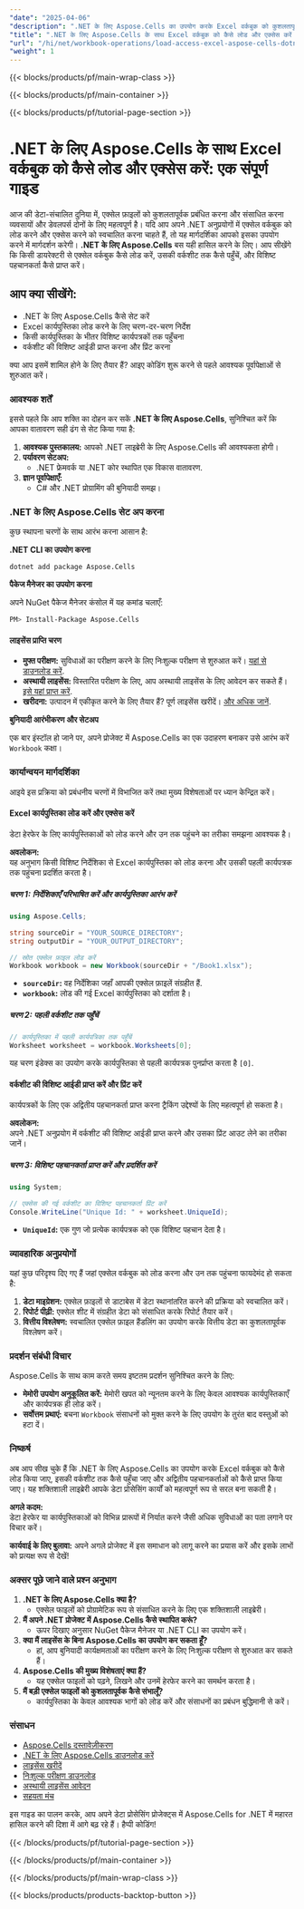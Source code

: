 ```yaml
---
"date": "2025-04-06"
"description": ".NET के लिए Aspose.Cells का उपयोग करके Excel वर्कबुक को कुशलतापूर्वक लोड और एक्सेस करना सीखें। यह मार्गदर्शिका चरण-दर-चरण निर्देश, कोड उदाहरण और सर्वोत्तम अभ्यास प्रदान करती है।"
"title": ".NET के लिए Aspose.Cells के साथ Excel वर्कबुक को कैसे लोड और एक्सेस करें - एक संपूर्ण गाइड"
"url": "/hi/net/workbook-operations/load-access-excel-aspose-cells-dotnet/"
"weight": 1
---
```


{{< blocks/products/pf/main-wrap-class >}}

{{< blocks/products/pf/main-container >}}

{{< blocks/products/pf/tutorial-page-section >}}


# .NET के लिए Aspose.Cells के साथ Excel वर्कबुक को कैसे लोड और एक्सेस करें: एक संपूर्ण गाइड

आज की डेटा-संचालित दुनिया में, एक्सेल फ़ाइलों को कुशलतापूर्वक प्रबंधित करना और संसाधित करना व्यवसायों और डेवलपर्स दोनों के लिए महत्वपूर्ण है। यदि आप अपने .NET अनुप्रयोगों में एक्सेल वर्कबुक को लोड करने और एक्सेस करने को स्वचालित करना चाहते हैं, तो यह मार्गदर्शिका आपको इसका उपयोग करने में मार्गदर्शन करेगी। **.NET के लिए Aspose.Cells** बस यही हासिल करने के लिए। आप सीखेंगे कि किसी डायरेक्टरी से एक्सेल वर्कबुक कैसे लोड करें, उसकी वर्कशीट तक कैसे पहुँचें, और विशिष्ट पहचानकर्ता कैसे प्राप्त करें।

## आप क्या सीखेंगे:
- .NET के लिए Aspose.Cells कैसे सेट करें
- Excel कार्यपुस्तिका लोड करने के लिए चरण-दर-चरण निर्देश
- किसी कार्यपुस्तिका के भीतर विशिष्ट कार्यपत्रकों तक पहुँचना
- वर्कशीट की विशिष्ट आईडी प्राप्त करना और प्रिंट करना

क्या आप इसमें शामिल होने के लिए तैयार हैं? आइए कोडिंग शुरू करने से पहले आवश्यक पूर्वापेक्षाओं से शुरुआत करें।

### आवश्यक शर्तें

इससे पहले कि आप शक्ति का दोहन कर सकें **.NET के लिए Aspose.Cells**, सुनिश्चित करें कि आपका वातावरण सही ढंग से सेट किया गया है:

1. **आवश्यक पुस्तकालय:** आपको .NET लाइब्रेरी के लिए Aspose.Cells की आवश्यकता होगी।
2. **पर्यावरण सेटअप:**
   - .NET फ्रेमवर्क या .NET कोर स्थापित एक विकास वातावरण.
3. **ज्ञान पूर्वापेक्षाएँ:**
   - C# और .NET प्रोग्रामिंग की बुनियादी समझ।

### .NET के लिए Aspose.Cells सेट अप करना

कुछ स्थापना चरणों के साथ आरंभ करना आसान है:

**.NET CLI का उपयोग करना**

```bash
dotnet add package Aspose.Cells
```

**पैकेज मैनेजर का उपयोग करना**

अपने NuGet पैकेज मैनेजर कंसोल में यह कमांड चलाएँ:

```bash
PM> Install-Package Aspose.Cells
```

#### लाइसेंस प्राप्ति चरण

- **मुफ्त परीक्षण:** सुविधाओं का परीक्षण करने के लिए निःशुल्क परीक्षण से शुरुआत करें। [यहां से डाउनलोड करें](https://releases.aspose.com/cells/net/).
- **अस्थायी लाइसेंस:** विस्तारित परीक्षण के लिए, आप अस्थायी लाइसेंस के लिए आवेदन कर सकते हैं। [इसे यहां प्राप्त करें](https://purchase.aspose.com/temporary-license/).
- **खरीदना:** उत्पादन में एकीकृत करने के लिए तैयार हैं? पूर्ण लाइसेंस खरीदें। [और अधिक जानें](https://purchase.aspose.com/buy).

**बुनियादी आरंभीकरण और सेटअप**

एक बार इंस्टॉल हो जाने पर, अपने प्रोजेक्ट में Aspose.Cells का एक उदाहरण बनाकर उसे आरंभ करें `Workbook` कक्षा।

### कार्यान्वयन मार्गदर्शिका

आइये इस प्रक्रिया को प्रबंधनीय चरणों में विभाजित करें तथा मुख्य विशेषताओं पर ध्यान केन्द्रित करें।

#### Excel कार्यपुस्तिका लोड करें और एक्सेस करें

डेटा हेरफेर के लिए कार्यपुस्तिकाओं को लोड करने और उन तक पहुंचने का तरीका समझना आवश्यक है।

**अवलोकन:**  
यह अनुभाग किसी विशिष्ट निर्देशिका से Excel कार्यपुस्तिका को लोड करना और उसकी पहली कार्यपत्रक तक पहुंचना प्रदर्शित करता है।

##### चरण 1: निर्देशिकाएँ परिभाषित करें और कार्यपुस्तिका आरंभ करें

```csharp
using Aspose.Cells;

string sourceDir = "YOUR_SOURCE_DIRECTORY";
string outputDir = "YOUR_OUTPUT_DIRECTORY";

// स्रोत एक्सेल फ़ाइल लोड करें
Workbook workbook = new Workbook(sourceDir + "/Book1.xlsx");
```

- **`sourceDir`:** वह निर्देशिका जहाँ आपकी एक्सेल फ़ाइलें संग्रहीत हैं.
- **`workbook`:** लोड की गई Excel कार्यपुस्तिका को दर्शाता है।

##### चरण 2: पहली वर्कशीट तक पहुँचें

```csharp
// कार्यपुस्तिका में पहली कार्यपत्रिका तक पहुँचें
Worksheet worksheet = workbook.Worksheets[0];
```
यह चरण इंडेक्स का उपयोग करके कार्यपुस्तिका से पहली कार्यपत्रक पुनर्प्राप्त करता है `[0]`.

#### वर्कशीट की विशिष्ट आईडी प्राप्त करें और प्रिंट करें

कार्यपत्रकों के लिए एक अद्वितीय पहचानकर्ता प्राप्त करना ट्रैकिंग उद्देश्यों के लिए महत्वपूर्ण हो सकता है।

**अवलोकन:**  
अपने .NET अनुप्रयोग में वर्कशीट की विशिष्ट आईडी प्राप्त करने और उसका प्रिंट आउट लेने का तरीका जानें।

##### चरण 3: विशिष्ट पहचानकर्ता प्राप्त करें और प्रदर्शित करें

```csharp
using System;

// एक्सेस की गई वर्कशीट का विशिष्ट पहचानकर्ता प्रिंट करें
Console.WriteLine("Unique Id: " + worksheet.UniqueId);
```

- **`UniqueId`:** एक गुण जो प्रत्येक कार्यपत्रक को एक विशिष्ट पहचान देता है।

### व्यावहारिक अनुप्रयोगों

यहां कुछ परिदृश्य दिए गए हैं जहां एक्सेल वर्कबुक को लोड करना और उन तक पहुंचना फायदेमंद हो सकता है:

1. **डेटा माइग्रेशन:** एक्सेल फ़ाइलों से डाटाबेस में डेटा स्थानांतरित करने की प्रक्रिया को स्वचालित करें।
2. **रिपोर्ट पीढ़ी:** एक्सेल शीट में संग्रहीत डेटा को संसाधित करके रिपोर्ट तैयार करें।
3. **वित्तीय विश्लेषण:** स्वचालित एक्सेल फ़ाइल हैंडलिंग का उपयोग करके वित्तीय डेटा का कुशलतापूर्वक विश्लेषण करें।

### प्रदर्शन संबंधी विचार

Aspose.Cells के साथ काम करते समय इष्टतम प्रदर्शन सुनिश्चित करने के लिए:

- **मेमोरी उपयोग अनुकूलित करें:** मेमोरी खपत को न्यूनतम करने के लिए केवल आवश्यक कार्यपुस्तिकाएँ और कार्यपत्रक ही लोड करें।
- **सर्वोत्तम प्रथाएं:** बचना `Workbook` संसाधनों को मुक्त करने के लिए उपयोग के तुरंत बाद वस्तुओं को हटा दें।

### निष्कर्ष

अब आप सीख चुके हैं कि .NET के लिए Aspose.Cells का उपयोग करके Excel वर्कबुक को कैसे लोड किया जाए, इसकी वर्कशीट तक कैसे पहुँचा जाए और अद्वितीय पहचानकर्ताओं को कैसे प्राप्त किया जाए। यह शक्तिशाली लाइब्रेरी आपके डेटा प्रोसेसिंग कार्यों को महत्वपूर्ण रूप से सरल बना सकती है। 

**अगले कदम:**  
डेटा हेरफेर या कार्यपुस्तिकाओं को विभिन्न प्रारूपों में निर्यात करने जैसी अधिक सुविधाओं का पता लगाने पर विचार करें।

**कार्यवाई के लिए बुलावा:** अपने अगले प्रोजेक्ट में इस समाधान को लागू करने का प्रयास करें और इसके लाभों को प्रत्यक्ष रूप से देखें!

### अक्सर पूछे जाने वाले प्रश्न अनुभाग

1. **.NET के लिए Aspose.Cells क्या है?**
   - एक्सेल फाइलों को प्रोग्रामेटिक रूप से संसाधित करने के लिए एक शक्तिशाली लाइब्रेरी।
2. **मैं अपने .NET प्रोजेक्ट में Aspose.Cells कैसे स्थापित करूं?**
   - ऊपर दिखाए अनुसार NuGet पैकेज मैनेजर या .NET CLI का उपयोग करें।
3. **क्या मैं लाइसेंस के बिना Aspose.Cells का उपयोग कर सकता हूँ?**
   - हां, आप बुनियादी कार्यक्षमताओं का परीक्षण करने के लिए निःशुल्क परीक्षण से शुरुआत कर सकते हैं।
4. **Aspose.Cells की मुख्य विशेषताएं क्या हैं?**
   - यह एक्सेल फाइलों को पढ़ने, लिखने और उनमें हेरफेर करने का समर्थन करता है।
5. **मैं बड़ी एक्सेल फाइलों को कुशलतापूर्वक कैसे संभालूँ?**
   - कार्यपुस्तिका के केवल आवश्यक भागों को लोड करें और संसाधनों का प्रबंधन बुद्धिमानी से करें।

### संसाधन
- [Aspose.Cells दस्तावेज़ीकरण](https://reference.aspose.com/cells/net/)
- [.NET के लिए Aspose.Cells डाउनलोड करें](https://releases.aspose.com/cells/net/)
- [लाइसेंस खरीदें](https://purchase.aspose.com/buy)
- [निःशुल्क परीक्षण डाउनलोड](https://releases.aspose.com/cells/net/)
- [अस्थायी लाइसेंस आवेदन](https://purchase.aspose.com/temporary-license/)
- [सहयता मंच](https://forum.aspose.com/c/cells/9)

इस गाइड का पालन करके, आप अपने डेटा प्रोसेसिंग प्रोजेक्ट्स में Aspose.Cells for .NET में महारत हासिल करने की दिशा में आगे बढ़ रहे हैं। हैप्पी कोडिंग!

{{< /blocks/products/pf/tutorial-page-section >}}

{{< /blocks/products/pf/main-container >}}

{{< /blocks/products/pf/main-wrap-class >}}

{{< blocks/products/products-backtop-button >}}